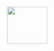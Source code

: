 <p align="center">
  <img src="https://user-images.githubusercontent.com/32516811/111670219-e145b780-8817-11eb-8340-bbca55bbf2c7.png" width="95" height="87" alt="">
</p>
